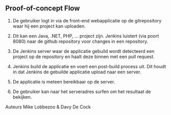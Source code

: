 ## Proof-of-concept Flow ##

1. De gebruiker logt in via de front-end webapplicatie op de gitrepository waar hij een project kan uploaden.

2. Dit kan een Java, .NET, PHP, ... project zijn. Jenkins luistert (via poort 8080) naar de github repository voor changes in een repository.

3. De Jenkins server waar de applicatie gebuild wordt detecteerd een project op de repository en haalt deze binnen met een pull request.

4. Jenkins build de applicatie en voert een post-build process uit. Dit houdt in dat Jenkins de gebuilde applicatie upload naar een server.

5. De applicatie is meteen bereikbaar op de server.

6. De gebruiker kan naar het serveradres surfen om het resultaat de bekijken.


Auteurs Mike Lobbezoo & Davy De Cock
